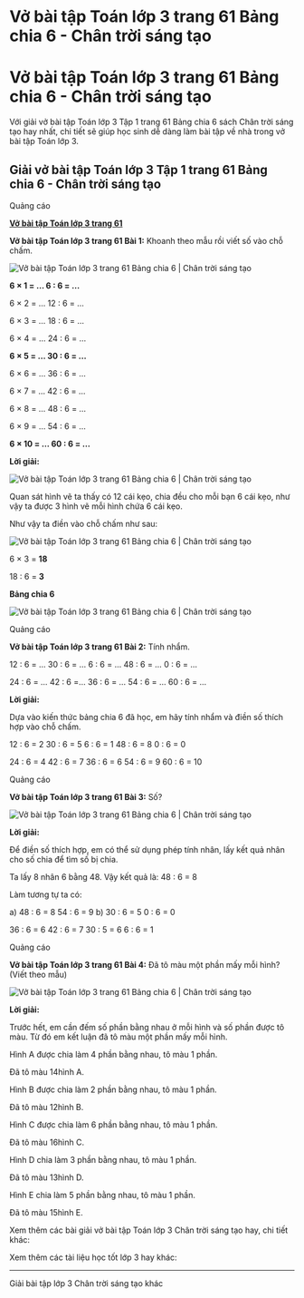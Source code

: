 # Vở bài tập Toán lớp 3 trang 61 Bảng chia 6 - Chân trời sáng tạo

# Vở bài tập Toán lớp 3 trang 61 Bảng chia 6 - Chân trời sáng tạo

Với giải vở bài tập Toán lớp 3 Tập 1 trang 61 Bảng chia 6 sách Chân trời sáng tạo hay nhất, chi tiết sẽ giúp học sinh dễ dàng làm bài tập về nhà trong vở bài tập Toán lớp 3.

## Giải vở bài tập Toán lớp 3 Tập 1 trang 61 Bảng chia 6 - Chân trời sáng tạo

Quảng cáo

[**Vở bài tập Toán lớp 3 trang 61**](https://vietjack.com/vbt-toan-3-ct/vbt-toan-lop-3-trang-61-tap-1.jsp)

**Vở bài tập Toán lớp 3 trang 61 Bài 1:** Khoanh theo mẫu rồi viết số vào chỗ chấm.

![Vở bài tập Toán lớp 3 trang 61 Bảng chia 6 | Chân trời sáng tạo](https://vietjack.com/vbt-toan-3-ct/images/bang-chia-6.PNG)

**6 × 1 = … 6 : 6 = …**

6 × 2 = … 12 : 6 = …

6 × 3 = … 18 : 6 = …

6 × 4 = … 24 : 6 = …

**6 × 5 = … 30 : 6 = …**

6 × 6 = … 36 : 6 = …

6 × 7 = … 42 : 6 = …

6 × 8 = … 48 : 6 = …

6 × 9 = … 54 : 6 = …

**6 × 10 = … 60 : 6 = …**

**Lời giải:**

![Vở bài tập Toán lớp 3 trang 61 Bảng chia 6 | Chân trời sáng tạo](https://vietjack.com/vbt-toan-3-ct/images/bang-chia-6-1.PNG)

Quan sát hình vẽ ta thấy có 12 cái kẹo, chia đều cho mỗi bạn 6 cái kẹo, như vậy ta được 3 hình vẽ mỗi hình chứa 6 cái kẹo.

Như vậy ta điền vào chỗ chấm như sau:

![Vở bài tập Toán lớp 3 trang 61 Bảng chia 6 | Chân trời sáng tạo](https://vietjack.com/vbt-toan-3-ct/images/bang-chia-6-2.PNG)

6 × 3 = **18**

18 : 6 = **3**

**Bảng chia 6**

![Vở bài tập Toán lớp 3 trang 61 Bảng chia 6 | Chân trời sáng tạo](https://vietjack.com/vbt-toan-3-ct/images/bang-chia-6-3.PNG)

Quảng cáo

**Vở bài tập Toán lớp 3 trang 61 Bài 2:** Tính nhẩm.

12 : 6 = … 30 : 6 = … 6 : 6 = … 48 : 6 = … 0 : 6 = …

24 : 6 = … 42 : 6 =… 36 : 6 = … 54 : 6 = … 60 : 6 = …

**Lời giải:**

Dựa vào kiến thức bảng chia 6 đã học, em hãy tính nhẩm và điền số thích hợp vào chỗ chấm.

12 : 6 = 2 30 : 6 = 5 6 : 6 = 1 48 : 6 = 8 0 : 6 = 0

24 : 6 = 4 42 : 6 = 7 36 : 6 = 6 54 : 6 = 9 60 : 6 = 10

Quảng cáo

**Vở bài tập Toán lớp 3 trang 61 Bài 3:** Số?

![Vở bài tập Toán lớp 3 trang 61 Bảng chia 6 | Chân trời sáng tạo](https://vietjack.com/vbt-toan-3-ct/images/bang-chia-6-4.PNG)

**Lời giải:**

Để điền số thích hợp, em có thể sử dụng phép tính nhân, lấy kết quả nhân cho số chia để tìm số bị chia.

Ta lấy 8 nhân 6 bằng 48. Vậy kết quả là: 48 : 6 = 8

Làm tương tự ta có:

a) 48 : 6 = 8 54 : 6 = 9 b) 30 : 6 = 5 0 : 6 = 0

36 : 6 = 6 42 : 6 = 7 30 : 5 = 6 6 : 6 = 1

Quảng cáo

**Vở bài tập Toán lớp 3 trang 61 Bài 4:** Đã tô màu một phần mấy mỗi hình? (Viết theo mẫu)

![Vở bài tập Toán lớp 3 trang 61 Bảng chia 6 | Chân trời sáng tạo](https://vietjack.com/vbt-toan-3-ct/images/bang-chia-6-5.PNG)

**Lời giải:**

Trước hết, em cần đếm số phần bằng nhau ở mỗi hình và số phần được tô màu. Từ đó em kết luận đã tô màu một phần mấy mỗi hình.

Hình A được chia làm 4 phần bằng nhau, tô màu 1 phần.

Đã tô màu 14hình A.

Hình B được chia làm 2 phần bằng nhau, tô màu 1 phần.

Đã tô màu 12hình B.

Hình C được chia làm 6 phần bằng nhau, tô màu 1 phần.

Đã tô màu 16hình C.

Hình D chia làm 3 phần bằng nhau, tô màu 1 phần.

Đã tô màu 13hình D.

Hình E chia làm 5 phần bằng nhau, tô màu 1 phần.

Đã tô màu 15hình E.

Xem thêm các bài giải vở bài tập Toán lớp 3 Chân trời sáng tạo hay, chi tiết khác:

Xem thêm các tài liệu học tốt lớp 3 hay khác:

* * *

Giải bài tập lớp 3 Chân trời sáng tạo khác
